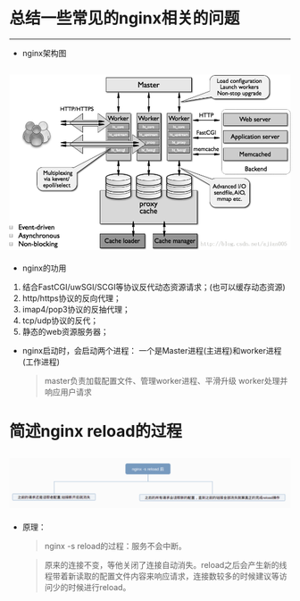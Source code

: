 # 总结一些常见的nginx相关的问题
***
* nginx架构图
## ![master](../Map/nginx架构图.png)



* nginx的功用
1. 结合FastCGI/uwSGI/SCGI等协议反代动态资源请求；(也可以缓存动态资源)
2. http/https协议的反向代理；
3. imap4/pop3协议的反抽代理；
4. tcp/udp协议的反代；
5. 静态的web资源服务器；


* nginx启动时，会启动两个进程： 一个是Master进程(主进程)和worker进程(工作进程)
    > master负责加载配置文件、管理worker进程、平滑升级
    > worker处理并响应用户请求


# 简述nginx reload的过程

## ![atom_nginx](../Map/nginx_reload.png)
* 原理：
    > nginx -s reload的过程：服务不会中断。

    > 原来的连接不变，等他关闭了连接自动消失。reload之后会产生新的线程带着新读取的配置文件内容来响应请求，连接数较多的时候建议等访问少的时候进行reload。
